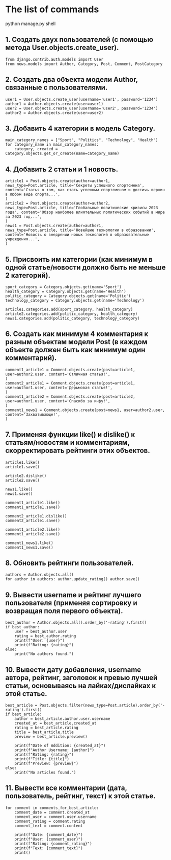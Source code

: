 # The list of commands

 python manage.py shell

## 1. Создать двух пользователей (с помощью метода User.objects.create_user).
	from django.contrib.auth.models import User
	from news.models import Author, Category, Post, Comment, PostCategory

## 2. Создать два объекта модели Author, связанные с пользователями.
	user1 = User.objects.create_user(username='user1', password='1234')
	author1 = Author.objects.create(user=user1)
	user2 = User.objects.create_user(username='user2', password='1234')
	author2 = Author.objects.create(user=user2)

## 3. Добавить 4 категории в модель Category.
	main_category_names = ["Sport", "Politics", "Technology", "Health"]
	for category_name in main_category_names:
		category, created = Category.objects.get_or_create(name=category_name)

## 4. Добавить 2 статьи и 1 новость.
	article1 = Post.objects.create(author=author1,
	news_type=Post.article, title='Секреты успешного спортсмена', content='Статья о том, как стать успешным спортсменом и достичь вершин в любом виде спорта...',
	)
	article2 = Post.objects.create(author=author2,
	news_type=Post.article, title='Глобальные политические кризисы 2023 года', content='Обзор наиболее влиятельных политических событий в мире за 2023 год...',
	)
	news1 = Post.objects.create(author=author1,
	news_type=Post.article, title='Новейшие технологии в образовании', content='Новость о внедрении новых технологий в образовательные учреждения...',
	)

## 5. Присвоить им категории (как минимум в одной статье/новости должно быть не меньше 2 категорий).
	sport_category = Category.objects.get(name='Sport')
	health_category = Category.objects.get(name='Health')
	politic_category = Category.objects.get(name='Politic')
	technology_category = Category.objects.get(name='Technology')

	article1.categories.add(sport_category, health_category)
	article2.categories.add(politic_category, health_category)
	news1.categories.add(politic_category, technology_category)

## 6. Создать как минимум 4 комментария к разным объектам модели Post (в каждом объекте должен быть как минимум один комментарий).
	comment1_article1 = Comment.objects.create(post=article1, user=author2.user, content='Отличная статья!',
	)
	comment2_article1 = Comment.objects.create(post=article1, user=author1.user, content='Дерьмовая статья!',
	)
	comment1_article2 = Comment.objects.create(post=article2, user=author1.user, content='Спасибо за инфу!',
	)
	comment1_news1 = Comment.objects.create(post=news1, user=author2.user, content='Захватывающе!',
	)

## 7. Применяя функции like() и dislike() к статьям/новостям и комментариям, скорректировать рейтинги этих объектов.
	article1.like()
	article1.save()

	article2.dislike()
	article2.save()

	news1.like()
	news1.save()

	comment1_article1.like() 
	comment1_article1.save()

	comment2_article1.dislike()
	comment2_article1.save()

	comment1_article2.like()
	comment1_article2.save()

	comment1_news1.like()
	comment1_news1.save()

## 8. Обновить рейтинги пользователей.
	authors = Author.objects.all()
	for author in authors: author.update_rating() author.save()

## 9.  Вывести username и рейтинг лучшего пользователя (применяя сортировку и возвращая поля первого объекта).
	best_author = Author.objects.all().order_by('-rating').first()
	if best_author:
		user = best_author.user
		rating = best_author.rating
		print(f"User: {user}")
		print(f"Rating: {rating}")
	else:
		print("No authors found.")

## 10.  Вывести дату добавления, username автора, рейтинг, заголовок и превью лучшей статьи, основываясь на лайках/дислайках к этой статье.
	best_article = Post.objects.filter(news_type=Post.article).order_by('-rating').first()
	if best_article:
		author = best_article.author.user.username
		created_at = best_article.created_at
		rating = best_article.rating
		title = best_article.title
		preview = best_article.preview()

		print(f"Date of Addition: {created_at}")
		print(f"Author Username: {author}")
		print(f"Rating: {rating}")
		print(f"Title: {title}")
		print(f"Preview: {preview}")
	else:
		print("No articles found.")

## 11. Вывести все комментарии (дата, пользователь, рейтинг, текст) к этой статье.
	for comment in comments_for_best_article:
		comment_date = comment.created_at
		comment_user = comment.user.username
		comment_rating = comment.rating
		comment_text = comment.content

		print(f"Date: {comment_date}")
		print(f"User: {comment_user}")
		print(f"Rating: {comment_rating}")
		print(f"Text: {comment_text}")
		print()